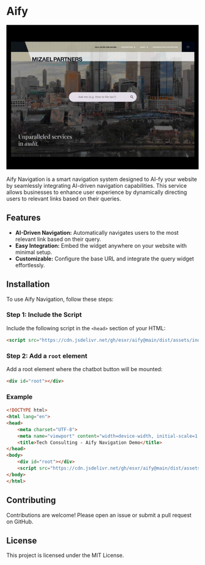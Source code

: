 # Aify

![](/demo.gif)

Aify Navigation is a smart navigation system designed to AI-fy your website by seamlessly integrating AI-driven navigation capabilities. This service allows businesses to enhance user experience by dynamically directing users to relevant links based on their queries.

## Features

- **AI-Driven Navigation:** Automatically navigates users to the most relevant link based on their query.
- **Easy Integration:** Embed the widget anywhere on your website with minimal setup.
- **Customizable:** Configure the base URL and integrate the query widget effortlessly.

## Installation

To use Aify Navigation, follow these steps:

### Step 1: Include the Script

Include the following script in the `<head>` section of your HTML:

```html
<script src="https://cdn.jsdelivr.net/gh/esxr/aify@main/dist/assets/index.js"></script>
```

### Step 2: Add a `root` element
Add a root element where the chatbot button will be mounted:

```html
<div id="root"></div>
```

### Example
```html
<!DOCTYPE html>
<html lang="en">
<head>
    <meta charset="UTF-8">
    <meta name="viewport" content="width=device-width, initial-scale=1.0">
    <title>Tech Consulting - Aify Navigation Demo</title>
</head>
<body>
    <div id="root"></div>
    <script src="https://cdn.jsdelivr.net/gh/esxr/aify@main/dist/assets/index.js"></script>
</body>
</html>
```

## Contributing

Contributions are welcome! Please open an issue or submit a pull request on GitHub.

## License

This project is licensed under the MIT License.
